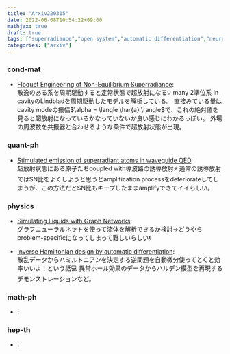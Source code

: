 ```yaml
---
title: "Arxiv220315"
date: 2022-06-08T10:54:22+09:00
mathjax: true
draft: true
tags: ["superradiance","open system","automatic differentiation","neural network","Floquet system","inverse problem"]
categories: ["arxiv"]
---
```

### cond-mat
- [Floquet Engineering of Non-Equilibrium Superradiance](https://arxiv.org/abs/2203.07434):  
散逸のある系を周期駆動すると定常状態で超放射になる💡
many 2準位系 in cavityのLindbladを周期駆動したモデルを解析している。
直接みている量はcavity modeの振幅$\alpha = \langle \har{a} \rangle$で、これの絶対値を見ると超放射になっているかなっていないか良い感じにわかるっぽい。
外場の周波数を共振器と合わせるような条件で超放射状態が出現。



### quant-ph
- [Stimulated emission of superradiant atoms in waveguide QED](https://arxiv.org/abs/2203.06943):  
超放射状態にある原子たちcoupled with導波路の誘導放射⚡️
通常の誘導放射ではSN比をよくしようと思うとamplification processをdeteriorateしてしまうが、この方法だとSN比もキープしたままamplifyできてイイらしい。


### physics
- [Simulating Liquids with Graph Networks](https://arxiv.org/abs/2203.07895):  
グラフニューラルネットを使って流体を解析できるか検討→どうやらproblem-specificになってしまって難しいらしい🌀

- [Inverse Hamiltonian design by automatic differentiation](https://arxiv.org/abs/2203.07157):  
散乱データからハミルトニアンを決定する逆問題を自動微分使ってとくと効率いいよ！という話💻
異常ホール効果のデータからハルデン模型を再現するデモンストレーションなど。


### math-ph
- []():  


### hep-th
- []():  
